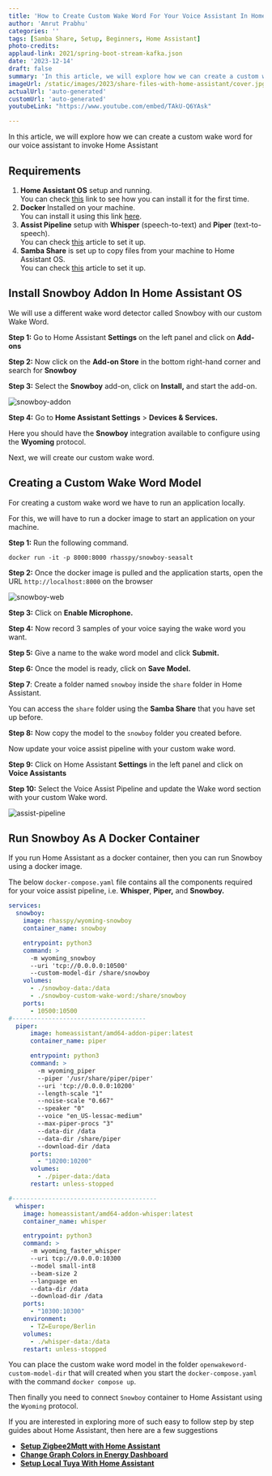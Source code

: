 ```yaml
---
title: 'How to Create Custom Wake Word For Your Voice Assistant In Home Assistant'
author: 'Amrut Prabhu'
categories: ''
tags: [Samba Share, Setup, Beginners, Home Assistant]
photo-credits:
applaud-link: 2021/spring-boot-stream-kafka.json
date: '2023-12-14'
draft: false
summary: 'In this article, we will explore how we can create a custom wake word for our voice assistant to invoke Home Assistant'
imageUrl: /static/images/2023/share-files-with-home-assistant/cover.jpg
actualUrl: 'auto-generated'
customUrl: 'auto-generated'
youtubeLink: "https://www.youtube.com/embed/TAkU-Q6YAsk"

---
```


In this article, we will explore how we can create a custom wake word for our voice assistant to invoke Home Assistant

<TOCInline toc={props.toc} asDisclosure />  


## Requirements

1.  **Home Assistant OS** setup and running.  
    You can check [this](https://smarthomecircle.com/how-to-connect-wifi-to-home-assistant-on-startup) link to see how you can install it for the first time.
2.  **Docker** Installed on your machine.  
    You can install it using this link [here](https://docs.docker.com/engine/install/).
3.  **Assist Pipeline** setup with **Whisper** (speech-to-text) and **Piper** (text-to-speech).  
    You can check [this](https://smarthomecircle.com/setup-voice-assistant-with-home-assistant-using-docker-usb-microphone) article to set it up.
4.  **Samba Share** is set up to copy files from your machine to Home Assistant OS.  
    You can check [this](https://smarthomecircle.com/easily-share-files-with-home-assistant-using-samba-share) article to set it up.

## Install Snowboy Addon In Home Assistant OS

We will use a different wake word detector called Snowboy with our custom Wake Word.

**Step 1:** Go to Home Assistant **Settings** on the left panel and click on **Add-ons**

**Step 2:** Now click on the **Add-on Store** in the bottom right-hand corner and search for **Snowboy**

**Step 3:** Select the **Snowboy** add-on, click on **Install,** and start the add-on.

![snowboy-addon](/static/images/2023/custom-wake-word-for-voice-assistant/snowboy-addon.webp)


**Step 4:** Go to **Home Assistant Settings** > **Devices & Services.**

Here you should have the **Snowboy** integration available to configure using the **Wyoming** protocol.

Next, we will create our custom wake word.

## Creating a Custom Wake Word Model

For creating a custom wake word we have to run an application locally.

For this, we will have to run a docker image to start an application on your machine.

**Step 1:** Run the following command.
```shell
docker run -it -p 8000:8000 rhasspy/snowboy-seasalt
```
**Step 2:** Once the docker image is pulled and the application starts, open the URL `http://localhost:8000` on the browser 

![snowboy-web](/static/images/2023/custom-wake-word-for-voice-assistant/snowboy-web.webp)

**Step 3:** Click on **Enable Microphone.**

**Step 4:** Now record 3 samples of your voice saying the wake word you want.

**Step 5:** Give a name to the wake word model and click **Submit.**

**Step 6:** Once the model is ready, click on **Save Model.**

**Step 7**: Create a folder named `snowboy` inside the `share` folder in Home Assistant.

You can access the `share` folder using the **Samba Share** that you have set up before.

**Step 8:** Now copy the model to the `snowboy` folder you created before.

Now  update your voice assist pipeline with your custom wake word.

**Step 9:** Click on Home Assistant **Settings** in the left panel and click on **Voice Assistants**

**Step 10:** Select the Voice Assist Pipeline and update the Wake word section with your custom Wake word.

![assist-pipeline](/static/images/2023/custom-wake-word-for-voice-assistant/assist-pipeline.webp)

## Run Snowboy As A Docker Container

If you run Home Assistant as a docker container, then you can run Snowboy using a docker image.

The below `docker-compose.yaml` file contains all the components required for your voice assist pipeline, i.e. **Whisper**, **Piper,** and **Snowboy.**

```yaml
services:
  snowboy:
    image: rhasspy/wyoming-snowboy
    container_name: snowboy

    entrypoint: python3
    command: >
      -m wyoming_snowboy
      --uri 'tcp://0.0.0.0:10500'
      --custom-model-dir /share/snowboy
    volumes:
      - ./snowboy-data:/data
      - ./snowboy-custom-wake-word:/share/snowboy
    ports:
      - 10500:10500
#-------------------------------------
  piper:
      image: homeassistant/amd64-addon-piper:latest
      container_name: piper

      entrypoint: python3
      command: >
        -m wyoming_piper
        --piper '/usr/share/piper/piper'
        --uri 'tcp://0.0.0.0:10200'
        --length-scale "1"
        --noise-scale "0.667"
        --speaker "0"
        --voice "en_US-lessac-medium"
        --max-piper-procs "3"
        --data-dir /data
        --data-dir /share/piper
        --download-dir /data
      ports:
        - "10200:10200"
      volumes:
        - ./piper-data:/data
      restart: unless-stopped

#----------------------------------------
  whisper:
    image: homeassistant/amd64-addon-whisper:latest
    container_name: whisper

    entrypoint: python3
    command: >
      -m wyoming_faster_whisper
      --uri tcp://0.0.0.0:10300
      --model small-int8
      --beam-size 2
      --language en
      --data-dir /data
      --download-dir /data
    ports:
      - "10300:10300"
    environment:
      - TZ=Europe/Berlin
    volumes:
      - ./whisper-data:/data
    restart: unless-stopped


```

  

You can place the custom wake word model in the folder `openwakeword-custom-model-dir` that will created when you start the `docker-compose.yaml` with the command `docker compose up`.

Then finally you need to connect `Snowboy` container to Home Assistant using the `Wyoming` protocol.

If you are interested in exploring more of such easy to follow step by step guides about Home Assistant, then here are a few suggestions

-   [**Setup Zigbee2Mqtt with Home Assistant**](https://smarthomecircle.com/install-zigbee2mqtt-with-home-assistant)
-   [**Change Graph Colors in Energy Dashboard**](https://smarthomecircle.com/change-graph-colors-in-energy-dashboard-home-assistant)
-   [**Setup Local Tuya With Home Assistant**](https://smarthomecircle.com/how-to-setup-local-tuya-in-home-assistant)